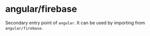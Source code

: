# angular/firebase

Secondary entry point of `angular`. It can be used by importing from `angular/firebase`.
